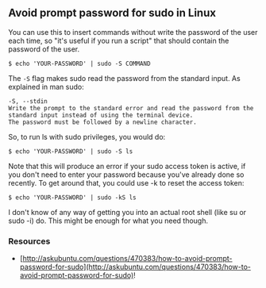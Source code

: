 
## Avoid prompt password for sudo in Linux ##

You can use this to insert commands without write the password of the user each time, so "it's useful if you run a script" that should contain the password of the user.

```
$ echo 'YOUR-PASSWORD' | sudo -S COMMAND
```

The `-S` flag makes sudo read the password from the standard input. As explained in man sudo:

```
-S, --stdin
Write the prompt to the standard error and read the password from the standard input instead of using the terminal device. 
The password must be followed by a newline character.
```

So, to run ls with sudo privileges, you would do:

```
$ echo 'YOUR-PASSWORD' | sudo -S ls
```

Note that this will produce an error if your sudo access token is active, if you don't need to enter your password because you've already done so recently. To get around that, you could use -k to reset the access token:

```
$ echo 'YOUR-PASSWORD' | sudo -kS ls
```

I don't know of any way of getting you into an actual root shell (like su or sudo -i) do. This might be enough for what you need though.

### Resources ###

- [http://askubuntu.com/questions/470383/how-to-avoid-prompt-password-for-sudo](http://askubuntu.com/questions/470383/how-to-avoid-prompt-password-for-sudo)!

